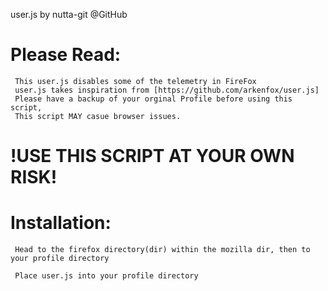 user.js by nutta-git @GitHub

# Please Read:
     This user.js disables some of the telemetry in FireFox
     user.js takes inspiration from [https://github.com/arkenfox/user.js] 
     Please have a backup of your orginal Profile before using this script,
     This script MAY casue browser issues. 

# !USE THIS SCRIPT AT YOUR OWN RISK!
  



# Installation:
  
     Head to the firefox directory(dir) within the mozilla dir, then to your profile directory 
  
     Place user.js into your profile directory
  
  
